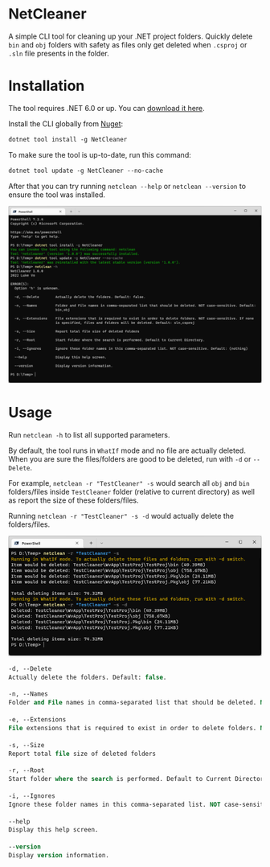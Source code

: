 # NetCleaner

A simple CLI tool for cleaning up your .NET project folders. Quickly delete `bin` and `obj` folders with safety as files only get deleted when `.csproj` or `.sln` file presents in the folder.

# Installation

The tool requires .NET 6.0 or up. You can [download it here](https://dotnet.microsoft.com/en-us/download).

Install the CLI globally from [Nuget](https://www.nuget.org/packages/NetCleaner):

```ps
dotnet tool install -g NetCleaner
```

To make sure the tool is up-to-date, run this command:

```ps
dotnet tool update -g NetCleaner --no-cache
```

After that you can try running `netclean --help` or `netclean --version` to ensure the tool was installed.

![Installation](./install.png)

# Usage

Run `netclean -h` to list all supported parameters.

By default, the tool runs in `WhatIf` mode and no file are actually deleted. When you are sure the files/folders are good to be deleted, run with `-d` or `--Delete`.

For example, `netclean -r "TestCleaner" -s` would search all `obj` and `bin` folders/files inside `TestCleaner` folder (relative to current directory) as well as report the size of these folders/files.

Running `netclean -r "TestCleaner" -s -d` would actually delete the folders/files.

![Usage](./usage.png)

```ps
-d, --Delete
Actually delete the folders. Default: false.

-n, --Names
Folder and File names in comma-separated list that should be deleted. NOT case-sensitive. Default: bin,obj

-e, --Extensions
File extensions that is required to exist in order to delete folders. NOT case-sensitive. If none is specified, files and folders will be deleted. Default: sln,csproj,wapproj

-s, --Size
Report total file size of deleted folders

-r, --Root
Start folder where the search is performed. Default to Current Directory.

-i, --Ignores
Ignore these folder names in this comma-separated list. NOT case-sensitive. Default: (nothing)

--help
Display this help screen.

--version
Display version information.
```
